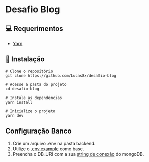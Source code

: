 # Desafio Blog

## 💻 Requerimentos
- [Yarn](https://yarnpkg.com/)

## 🚀 Instalação
```Shell
# Clone o repositório
git clone https://github.com/Lucas8x/desafio-blog

# Acesse a pasta do projeto
cd desafio-blog

# Instale as dependências
yarn install

# Inicialize o projeto
yarn dev
```

## Configuração Banco
1. Crie um arquivo .env na pasta backend.
2. Utilize o [.env.example](/backend/.env.example) como base.
3. Preencha o DB_URI com a sua [string de conexão](https://docs.mongodb.com/manual/reference/connection-string/) do mongoDB.
